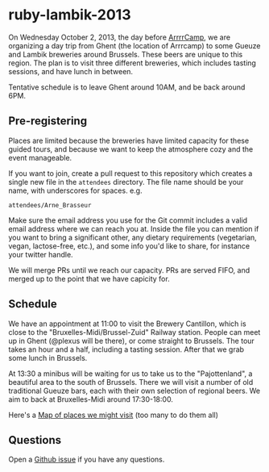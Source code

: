ruby-lambik-2013
================

On Wednesday October 2, 2013, the day before [ArrrrCamp](http://arrrrcamp.be), we are organizing a day trip from Ghent (the location of Arrrcamp) to some Gueuze and Lambik breweries around Brussels. These beers are unique to this region. The plan is to visit three different breweries, which includes tasting sessions, and have lunch in between.

Tentative schedule is to leave Ghent around 10AM, and be back around 6PM.

## Pre-registering

Places are limited because the breweries have limited capacity for these guided tours, and because we want to keep the atmosphere cozy and the event manageable.

If you want to join, create a pull request to this repository which creates a single new file in the `attendees` directory. The file name should be your name, with underscores for spaces. e.g.

```
attendees/Arne_Brasseur
```

Make sure the email address you use for the Git commit includes a valid email address where we can reach you at. Inside the file you can mention if you want to bring a significant other, any dietary requirements (vegetarian, vegan, lactose-free, etc.), and some info you'd like to share, for instance your twitter handle.

We will merge PRs until we reach our capacity. PRs are served FIFO, and merged up to the point that we have capicity for.

## Schedule

We have an appointment at 11:00 to visit the Brewery Cantillon, which is close to the "Bruxelles-Midi/Brussel-Zuid" Railway station. People can meet up in Ghent (@plexus will be there), or come straight to Brussels. The tour takes an hour and a half, including a tasting session. After that we grab some lunch in Brussels.

At 13:30 a minibus will be waiting for us to take us to the "Pajottenland", a beautiful area to the south of Brussels. There we will visit a number of old traditional Gueuze bars, each with their own selection of regional beers. We aim to back at Bruxelles-Midi around 17:30-18:00.

Here's a [Map of places we might visit](https://www.google.be/maps/ms?msid=206150340178934752247.0004e08cc3b670392b21e&msa=0) (too many to do them all)

## Questions

Open a [Github issue](https://github.com/ruby-lambik/ruby-lambik-2013/issues) if you have any questions.
